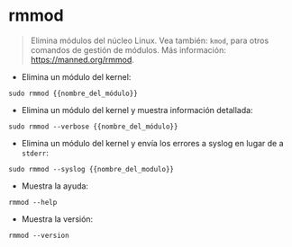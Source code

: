 # rmmod

> Elimina módulos del núcleo Linux.
> Vea también: `kmod`, para otros comandos de gestión de módulos.
> Más información: <https://manned.org/rmmod>.

- Elimina un módulo del kernel:

`sudo rmmod {{nombre_del_módulo}}`

- Elimina un módulo del kernel y muestra información detallada:

`sudo rmmod --verbose {{nombre_del_módulo}}`

- Elimina un módulo del kernel y envía los errores a syslog en lugar de a `stderr`:

`sudo rmmod --syslog {{nombre_del_modulo}}`

- Muestra la ayuda:

`rmmod --help`

- Muestra la versión:

`rmmod --version`
